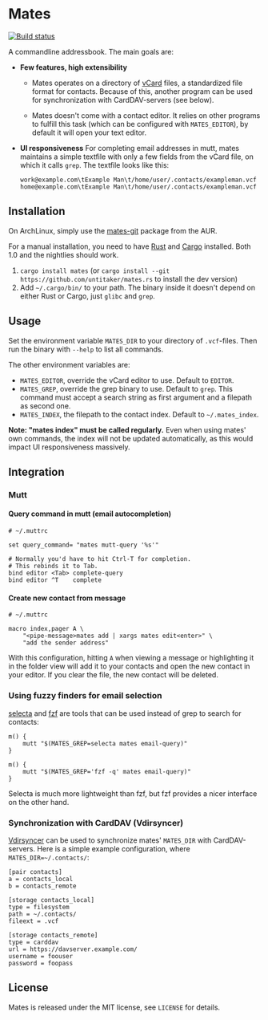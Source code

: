 # Mates

[![Build status](https://travis-ci.org/pimutils/mates.rs.svg?branch=master)](https://travis-ci.org/pimutils/mates.rs)

A commandline addressbook. The main goals are:

- **Few features, high extensibility**

  - Mates operates on a directory of
    [vCard](https://tools.ietf.org/html/rfc6350) files, a standardized file
    format for contacts. Because of this, another program can be used for
    synchronization with CardDAV-servers (see below).

  - Mates doesn't come with a contact editor. It relies on other programs to
    fulfill this task (which can be configured with ``MATES_EDITOR``), by
    default it will open your text editor.

- **UI responsiveness** For completing email addresses in mutt, mates maintains
  a simple textfile with only a few fields from the vCard file, on which it
  calls ``grep``. The textfile looks like this:

      work@example.com\tExample Man\t/home/user/.contacts/exampleman.vcf
      home@example.com\tExample Man\t/home/user/.contacts/exampleman.vcf


## Installation

On ArchLinux, simply use the
[mates-git](https://aur.archlinux.org/packages/mates-git/) package from the
AUR.

For a manual installation, you need to have [Rust](http://www.rust-lang.org/)
and [Cargo](https://crates.io/) installed. Both 1.0 and the nightlies should
work.

1. `cargo install mates` (or `cargo install --git
   https://github.com/untitaker/mates.rs` to install the dev version)
2. Add `~/.cargo/bin/` to your path. The binary inside it doesn't depend on
   either Rust or Cargo, just `glibc` and `grep`.


## Usage

Set the environment variable `MATES_DIR` to your directory of `.vcf`-files.
Then run the binary with `--help` to list all commands. 

The other environment variables are:

- `MATES_EDITOR`, override the vCard editor to use. Default to `EDITOR`.
- `MATES_GREP`, override the grep binary to use. Default to `grep`. This
  command must accept a search string as first argument and a filepath as
  second one.
- `MATES_INDEX`, the filepath to the contact index. Default to `~/.mates_index`.

**Note: "mates index" must be called regularly.** Even when using mates' own
commands, the index will not be updated automatically, as this would impact UI
responsiveness massively.


## Integration

### Mutt

#### Query command in mutt (email autocompletion)

    # ~/.muttrc

    set query_command= "mates mutt-query '%s'"

    # Normally you'd have to hit Ctrl-T for completion.
    # This rebinds it to Tab.
    bind editor <Tab> complete-query
    bind editor ^T    complete


#### Create new contact from message

    # ~/.muttrc

    macro index,pager A \
        "<pipe-message>mates add | xargs mates edit<enter>" \
        "add the sender address"

With this configuration, hitting `A` when viewing a message or highlighting
it in the folder view will add it to your contacts and open the new contact in
your editor. If you clear the file, the new contact will be deleted.


### Using fuzzy finders for email selection

[selecta](https://github.com/garybernhardt/selecta) and
[fzf](https://github.com/junegunn/fzf) are tools that can be used instead of
grep to search for contacts:

    m() {
        mutt "$(MATES_GREP=selecta mates email-query)"
    }

    m() {
        mutt "$(MATES_GREP='fzf -q' mates email-query)"
    }

Selecta is much more lightweight than fzf, but fzf provides a nicer interface
on the other hand.

### Synchronization with CardDAV (Vdirsyncer)

[Vdirsyncer](https://vdirsyncer.readthedocs.org/) can be used to synchronize
mates' `MATES_DIR` with CardDAV-servers. Here is a simple example
configuration, where `MATES_DIR=~/.contacts/`:

    [pair contacts]
    a = contacts_local
    b = contacts_remote

    [storage contacts_local]
    type = filesystem
    path = ~/.contacts/
    fileext = .vcf

    [storage contacts_remote]
    type = carddav
    url = https://davserver.example.com/
    username = foouser
    password = foopass


## License

Mates is released under the MIT license, see `LICENSE` for details.

